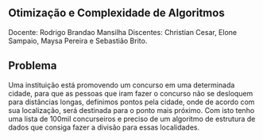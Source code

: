 ## Otimização e Complexidade de Algoritmos

Docente: Rodrigo Brandao Mansilha
Discentes: Christian Cesar, Elone Sampaio, Maysa Pereira e Sebastião Brito.

## Problema

Uma instituição está promovendo um concurso em uma determinada cidade, para que as pessoas que iram fazer o concurso não se desloquem para distâncias longas, definimos pontos pela cidade, onde de acordo com sua localização, será destinada para o ponto mais próximo. Com isto tenho uma lista de 100mil concurseiros e preciso de um algoritmo de estrutura de dados que consiga fazer a divisão para essas localidades.
